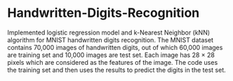 # Handwritten-Digits-Recognition
Implemented logistic regression model and k-Nearest Neighbor (kNN) algorithm for MNIST handwritten digits recognition. The MNIST dataset contains 70,000 images of handwritten digits, out of which 60,000 images are training set and 10,000 images are test set. Each image has 28 × 28 pixels which are considered as the features of the image. The code uses the training set and then uses the results to predict the digits in the test set. 
